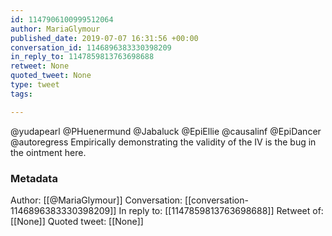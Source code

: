 ```yaml
---
id: 1147906100999512064
author: MariaGlymour
published_date: 2019-07-07 16:31:56 +00:00
conversation_id: 1146896383330398209
in_reply_to: 1147859813763698688
retweet: None
quoted_tweet: None
type: tweet
tags:

---
```


@yudapearl @PHuenermund @Jabaluck @EpiEllie @causalinf @EpiDancer @autoregress Empirically demonstrating the validity of the IV is the bug in the ointment here.

### Metadata

Author: [[@MariaGlymour]]
Conversation: [[conversation-1146896383330398209]]
In reply to: [[1147859813763698688]]
Retweet of: [[None]]
Quoted tweet: [[None]]
